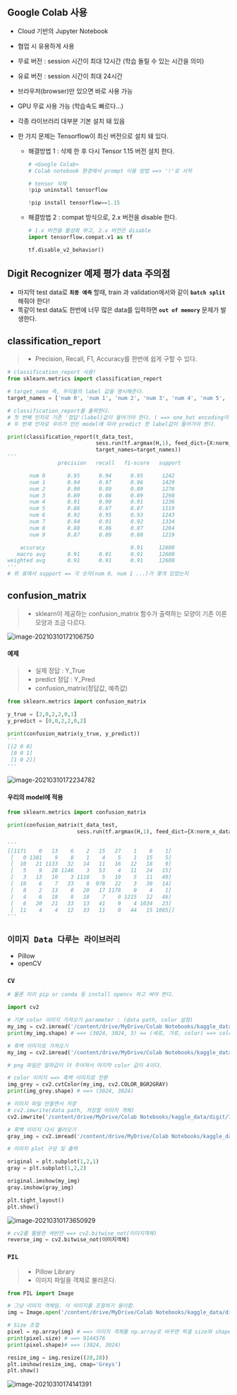 ## Google Colab 사용

- Cloud 기반의 Jupyter Notebook
- 협업 시 유용하게 사용
- 무료 버전 : session 시간이 최대 12시간 (학습 돌릴 수 있는 시간을 의미)
- 유료 버전 : session 시간이 최대 24시간
- 브라우저(browser)만 있으면 바로 사용 가능
- GPU 무료 사용 가능 (학습속도 빠르다...)
- 각종 라이브러리 대부분 기본 설치 돼 있음

- 한 가지 문제는 Tensorflow이 최신 버전으로 설치 돼 있다.

  - 해결방법 1 : 삭제 한 후 다시 Tensor 1.15 버전 설치 한다.

    ```python
    # <Google Colab>
    # Colab notebook 환경에서 prompt 이용 방법 ==> '!'로 시작
    
    # tensor 삭제
    !pip uninstall tensorflow
    
    !pip install tensorflow==1.15
    ```

  - 해결방법 2 : compat 방식으로, 2.x 버전을 disable 한다.

    ```python
    # 1.x 버전을 활성화 하고, 2.x 버전은 disable
    import tensorflow.compat.v1 as tf
    
    tf.disable_v2_behavior()
    ```

    

## Digit Recognizer 예제 평가 data 주의점

- 마지막 test data로 **`최종 예측`** 할때, train 과 validation에서와 같이 **`batch split`** 해줘야 한다!
- 똑같이 test data도 한번에 너무 많은 data를 입력하면 **`out of memory`** 문제가 발생한다.



## classification_report

> - Precision, Recall, F1, Accuracy를 한번에 쉽게 구할 수 있다.

```python
# classification_report 사용!
from sklearn.metrics import classification_report

# target_name 즉, 우리들의 label 값을 명시해준다.
target_names = ['num 0', 'num 1', 'num 2', 'num 3', 'num 4', 'num 5', 'num 6', 'num 7', 'num 8', 'num 9']

# classification_report를 출력한다.
# 첫 번째 인자로 기존 '정답'(label)값이 들어가야 한다. ( ==> one_hot encoding이 안된 형태로 들어가야 한다.)
# 두 번재 인자로 우리가 만든 model에 따라 predict 한 label값이 들어가야 한다.

print(classification_report(t_data_test, 
                            sess.run(tf.argmax(H,1), feed_dict={X:norm_x_data_test}), 
                            target_names=target_names))
'''
				precision   recall   f1-score   support

       num 0       0.95      0.94      0.95      1242
       num 1       0.94      0.97      0.96      1429
       num 2       0.90      0.89      0.89      1276
       num 3       0.89      0.88      0.89      1298
       num 4       0.91      0.90      0.91      1236
       num 5       0.86      0.87      0.87      1119
       num 6       0.92      0.95      0.93      1243
       num 7       0.94      0.91      0.92      1334
       num 8       0.88      0.86      0.87      1204
       num 9       0.87      0.89      0.88      1219

    accuracy                           0.91     12600
   macro avg       0.91      0.91      0.91     12600
weighted avg       0.91      0.91      0.91     12600
'''
# 위 표에서 support == 각 숫자(num 0, num 1 ...)가 몇개 있었는지
```



## confusion_matrix

> - sklearn이 제공하는 confusion_matrix 함수가 출력하는 모양이 기존 이론 모양과 조금 다르다.

![image-20210310172106750](md-images/image-20210310172106750.png)



#### 예제

> - 실제 정답 : Y_True
> - predict 정답 : Y_Pred
> - confusion_matrix(정답값, 예측값)

```python
from sklearn.metrics import confusion_matrix

y_true = [2,0,2,2,0,1]
y_predict = [0,0,2,2,0,2]

print(confusion_matrix(y_true, y_predict))
'''
[[2 0 0]
 [0 0 1]
 [1 0 2]]
'''
```



![image-20210310172234782](md-images/image-20210310172234782.png)

#### 우리의 model에 적용

```python
from sklearn.metrics import confusion_matrix

print(confusion_matrix(t_data_test,
                      sess.run(tf.argmax(H,1), feed_dict={X:norm_x_data_test})))

'''
[[1171    0   13    6    2   15   27    1    6    1]
 [   0 1381    9    8    1    4    5    1   15    5]
 [  10   21 1133   32   14   11   16   12   18    9]
 [   5    9   28 1146    3   53    4   11   24   15]
 [   3   13   10    3 1118    5   19    5   11   49]
 [  10    6    7   33    8  978   22    3   38   14]
 [   8    2   13    0   20   17 1178    0    4    1]
 [   4    6   18    8   18    7    0 1215   12   46]
 [   6   20   21   33   13   41    9    4 1034   23]
 [  11    4    4   12   33   11    0   44   15 1085]]
'''
```



## `이미지 Data 다루는 라이브러리`

- Pillow
- openCV



### `CV`

```python
# 물론 미리 pip or conda 등 install opencv 하고 써야 한다.

import cv2

# 기본 color 이미지 가져오기 parameter : (data path, color 설정)
my_img = cv2.imread('/content/drive/MyDrive/Colab Notebooks/kaggle_data/digit/7 (2).jpg', cv2.IMREAD_COLOR)
print(my_img.shape) # ==> (3024, 3024, 3) == (세로, 가로, color) ==> color가 3인 이유는 각 픽셀당 rgb 값 부여

# 흑백 이미지로 가져오기
my_img = cv2.imread('/content/drive/MyDrive/Colab Notebooks/kaggle_data/digit/7 (2).jpg', cv2.IMREAD_GRAYSCALE)

# png 파일은 알파값이 더 주어져서 마지막 color 값이 4이다.

# color 이미지 ==> 흑백 이미지로 전환
img_grey = cv2.cvtColor(my_img, cv2.COLOR_BGR2GRAY)
print(img_grey.shape) # ==> (3024, 3024)

# 이미지 파일 만들면서 저장
# cv2.imwrite(data path, 저장할 이미지 객체)
cv2.imwrite('/content/drive/MyDrive/Colab Notebooks/kaggle_data/digit/7_grey.jpg', img_grey)

# 흑백 이미지 다시 불러오기
gray_img = cv2.imread('/content/drive/MyDrive/Colab Notebooks/kaggle_data/digit/7_grey.jpg')

# 이미지 plot 구성 및 출력

original = plt.subplot(1,2,1)
gray = plt.subplot(1,2,2)

original.imshow(my_img)
gray.imshow(gray_img)

plt.tight_layout()
plt.show()
```

![image-20210310173650929](md-images/image-20210310173650929.png)

```python
# cv2를 활용한 색반전 ==> cv2.bitwise_not(이미지객체)
reverse_img = cv2.bitwise_not(이미지객체)
```





### `PIL`

> - Pillow Library
> - 이미지 파일을 객체로 불러온다.

```python
from PIL import Image

# 그냥 이미지 객체임. 이 이미지를 조절하기 용이함.
img = Image.open('/content/drive/MyDrive/Colab Notebooks/kaggle_data/digit/7_grey.jpg')

# Size 조절
pixel = np.array(img) # ==> 이미지 객체를 np.array로 바꾸면 픽셀 size와 shape 알 수 있다.
print(pixel.size) # ==> 9144576
print(pixel.shape)# ==> (3024, 3024)

resize_img = img.resize((28,28))
plt.imshow(resize_img, cmap='Greys')
plt.show()
```

![image-20210310174141391](md-images/image-20210310174141391.png)

